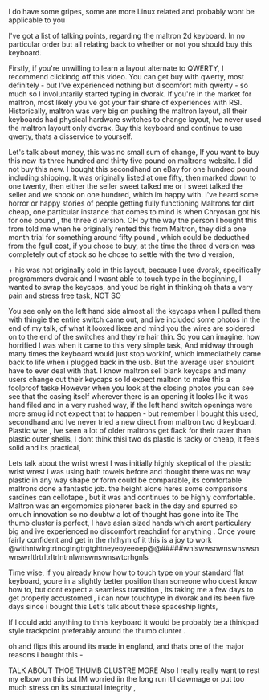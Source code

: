 I do have some gripes, some are more Linux related and probably wont be applicable to you

I've got a list of talking points, regarding the maltron 2d keyboard. In no particular order but all relating back to whether or not you should buy this keyboard.

Firstly, if you're unwilling to learn a layout alternate to QWERTY, I recommend clickindg off this video. You can get buy with qwerty, most definitely - but I've experienced nothing but discomfort mith qwerty - so much so I involuntarily started typing in dvorak. If you're in the market for maltron, most likely you've got your fair share of experiences with RSI. Historically, maltron was very big on pushing the maltron layout, all their keyboards had physical hardware switches to change layout, Ive never used the maltron layoutt only dvorax. Buy this keyboard and continue to use qwerty, thats a disservice to yourself.

Let's talk about money, this was no small sum of change, If you want to buy this new its three hundred and thirty five pound on maltrons website. I did not buy this new. I bought this secondhand on eBay for one hundred pound including shipping. It was originally listed at one fifty, then marked down to one twenty, then either the seller sweet talked me or i sweet talked the seller and we shook on one hundred, which im happy with. I've heard some horror or happy stories of people getting fully functioning Maltrons for dirt cheap, one particular instance  that comes to mind is when Chryosan got his for one pound , the three d version. OH by the way the person I bought this from told me when he originally rented this from Maltron, they did a one month trial for something around fifty pound , which could be deducthed from the fgull cost, if you chose to buy, at the time the three d version was completely out of stock so he chose to settle with the two d version, 

<F7>+<F11>
his was not originally sold in this layout, because I use dvorak, specifically programmers dvorak and I wasnt able to touch type in the beginning, I wanted to swap the keycaps, and youd be right in thinking oh thats a very pain and stress free task, NOT SO

You see only on the left hand side almost all the keycaps when I pulled them with thingie the entire switch came out, and ive included some photos in the end of my talk, of what it looxed lixee and mind you the wires are soldered on to the end of the switches and they're hair thin. So you can imagine, how horrified I was when it came to this very simple task, And midway through many times the keyboard would just stop workinf, which immediathely came back to life when i plugged back in the usb. But the average user shouldnt have  to ever deal with that. I know maltron sell blank keycaps and many users change out their keycaps so Id expect maltron to make this a foolproof taske However when you look at the closing photos you can see see that the casing itself wherever there is an opening it looks like it was hand filed and in a very rushed way, if the left hand switch openings were more smug id not expect that to happen - but remember I bought this used, secondhand and Ive never tried a new direct from maltron two d keyboard. Plastic wise , Ive seen a lot of older maltrons get flack for their razer than plastic outer shells, I dont think thisi two ds plastic is tacky or cheap, it feels solid and its practical,

Lets talk about the wrist wrest I was initially highly skeptical of the plastic wrist wrest i was using bath towels before and thought there was no way plastic in any way shape or form could be comparable, its comfortable maltrons done a fantastic job. the height alone heres some comparisons sardines can cellotape , but it was and continues to be highly comfortable. Maltron was an ergornomics pionerer back in the day and spurred so omuch innovation so no doubtw a lot of thought has gone into ite The thumb cluster is perfect, I have asian sized hands which arent particulary big and ive experienced no discomfort reachdinf for anything . Once youre fairly confident and get in the rhthym of it this  is a joy to work @withntwlrgtrtncgtngtrgtghtneyeoyeeoep@@#####wnlswwsnwnswnswsnwnswrltlrtrltrltrlntrnlwnswnswnswtcrhgnls

Time wise, if you already know how to touch type on your standard flat keyboard, youre in a slightly better position than someone who doest know how to, but dont expect a seamless transition , its taking me a few days to get properly accustomed , i can now touchtype in dvorak and its been five days since i bought  this 
Let's talk about these spaceship lights,

If I could add anything to thhis keyboard it would be probably be a thinkpad style trackpoint preferably around the thumb clunter .

oh and flips this around its made in england, and thats one of the major reasons i bought this - 

TALK ABOUT THOE THUMB CLUSTRE MORE
Also I really really want to rest my elbow on this but IM worried iin the long run itll dawmage or put too much stress on its structural integrity
,
